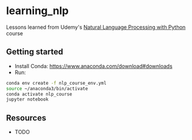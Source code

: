# learning_nlp

Lessons learned from
Udemy's [Natural Language Processing with Python](https://www.udemy.com/course/nlp-natural-language-processing-with-python/s)
course

## Getting started

- Install Conda: https://www.anaconda.com/download#downloads
- Run:
```bash
conda env create -f nlp_course_env.yml
source ~/anaconda3/bin/activate
conda activate nlp_course
jupyter notebook
```

## Resources

- TODO